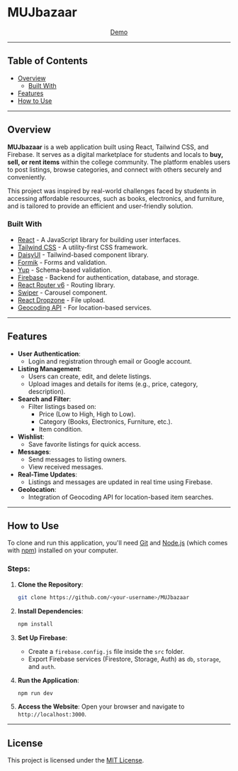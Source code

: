 
# **MUJbazaar**

<div align="center">
  <a href="https://mujbazaar.vercel.app/">
      Demo
  </a>
</div>

---

## Table of Contents
- [Overview](#overview)
  - [Built With](#built-with)
- [Features](#features)
- [How to Use](#how-to-use)

---

## Overview
**MUJbazaar** is a web application built using React, Tailwind CSS, and Firebase. It serves as a digital marketplace for students and locals to **buy, sell, or rent items** within the college community. The platform enables users to post listings, browse categories, and connect with others securely and conveniently.

This project was inspired by real-world challenges faced by students in accessing affordable resources, such as books, electronics, and furniture, and is tailored to provide an efficient and user-friendly solution.

### Built With
- [React](https://reactjs.org/) - A JavaScript library for building user interfaces.
- [Tailwind CSS](https://tailwindcss.com/) - A utility-first CSS framework.
- [DaisyUI](https://daisyui.com/) - Tailwind-based component library.
- [Formik](https://formik.org/) - Forms and validation.
- [Yup](https://github.com/jquense/yup) - Schema-based validation.
- [Firebase](https://firebase.google.com/) - Backend for authentication, database, and storage.
- [React Router v6](https://reactrouter.com/) - Routing library.
- [Swiper](https://swiperjs.com/react/) - Carousel component.
- [React Dropzone](https://react-dropzone.js.org/) - File upload.
- [Geocoding API](https://us1.locationiq.com/) - For location-based services.

---

## Features
- **User Authentication**:
  - Login and registration through email or Google account.
- **Listing Management**:
  - Users can create, edit, and delete listings.
  - Upload images and details for items (e.g., price, category, description).
- **Search and Filter**:
  - Filter listings based on:
    - Price (Low to High, High to Low).
    - Category (Books, Electronics, Furniture, etc.).
    - Item condition.
- **Wishlist**:
  - Save favorite listings for quick access.
- **Messages**:
  - Send messages to listing owners.
  - View received messages.
- **Real-Time Updates**:
  - Listings and messages are updated in real time using Firebase.
- **Geolocation**:
  - Integration of Geocoding API for location-based item searches.

---

## How to Use

To clone and run this application, you'll need [Git](https://git-scm.com) and [Node.js](https://nodejs.org/en/download/) (which comes with [npm](http://npmjs.com)) installed on your computer.

### Steps:
1. **Clone the Repository**:
   ```bash
   git clone https://github.com/<your-username>/MUJbazaar
   ```

2. **Install Dependencies**:
   ```bash
   npm install
   ```

3. **Set Up Firebase**:
   - Create a `firebase.config.js` file inside the `src` folder.
   - Export Firebase services (Firestore, Storage, Auth) as `db`, `storage`, and `auth`.

4. **Run the Application**:
   ```bash
   npm run dev
   ```

5. **Access the Website**:
   Open your browser and navigate to `http://localhost:3000`.

---

## License
This project is licensed under the [MIT License](https://opensource.org/licenses/MIT).

